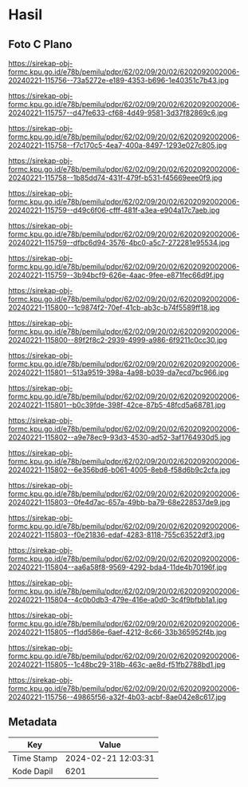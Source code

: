 # Hasil

## Foto C Plano

https://sirekap-obj-formc.kpu.go.id/e78b/pemilu/pdpr/62/02/09/20/02/6202092002006-20240221-115756--73a5272e-e189-4353-b696-1e40351c7b43.jpg

https://sirekap-obj-formc.kpu.go.id/e78b/pemilu/pdpr/62/02/09/20/02/6202092002006-20240221-115757--d47fe633-cf68-4d49-9581-3d37f82869c6.jpg

https://sirekap-obj-formc.kpu.go.id/e78b/pemilu/pdpr/62/02/09/20/02/6202092002006-20240221-115758--f7c170c5-4ea7-400a-8497-1293e027c805.jpg

https://sirekap-obj-formc.kpu.go.id/e78b/pemilu/pdpr/62/02/09/20/02/6202092002006-20240221-115758--1b85dd74-431f-479f-b531-f45669eee0f9.jpg

https://sirekap-obj-formc.kpu.go.id/e78b/pemilu/pdpr/62/02/09/20/02/6202092002006-20240221-115759--d49c6f06-cfff-481f-a3ea-e904a17c7aeb.jpg

https://sirekap-obj-formc.kpu.go.id/e78b/pemilu/pdpr/62/02/09/20/02/6202092002006-20240221-115759--dfbc6d94-3576-4bc0-a5c7-272281e95534.jpg

https://sirekap-obj-formc.kpu.go.id/e78b/pemilu/pdpr/62/02/09/20/02/6202092002006-20240221-115759--3b94bcf9-626e-4aac-9fee-e871fec66d9f.jpg

https://sirekap-obj-formc.kpu.go.id/e78b/pemilu/pdpr/62/02/09/20/02/6202092002006-20240221-115800--1c9874f2-70ef-41cb-ab3c-b74f5589ff18.jpg

https://sirekap-obj-formc.kpu.go.id/e78b/pemilu/pdpr/62/02/09/20/02/6202092002006-20240221-115800--89f2f8c2-2939-4999-a986-6f9211c0cc30.jpg

https://sirekap-obj-formc.kpu.go.id/e78b/pemilu/pdpr/62/02/09/20/02/6202092002006-20240221-115801--513a9519-398a-4a98-b039-da7ecd7bc966.jpg

https://sirekap-obj-formc.kpu.go.id/e78b/pemilu/pdpr/62/02/09/20/02/6202092002006-20240221-115801--b0c39fde-398f-42ce-87b5-48fcd5a68781.jpg

https://sirekap-obj-formc.kpu.go.id/e78b/pemilu/pdpr/62/02/09/20/02/6202092002006-20240221-115802--a9e78ec9-93d3-4530-ad52-3af1764930d5.jpg

https://sirekap-obj-formc.kpu.go.id/e78b/pemilu/pdpr/62/02/09/20/02/6202092002006-20240221-115802--6e356bd6-b061-4005-8eb8-f58d6b9c2cfa.jpg

https://sirekap-obj-formc.kpu.go.id/e78b/pemilu/pdpr/62/02/09/20/02/6202092002006-20240221-115803--0fe4d7ac-657a-49bb-ba79-68e228537de9.jpg

https://sirekap-obj-formc.kpu.go.id/e78b/pemilu/pdpr/62/02/09/20/02/6202092002006-20240221-115803--f0e21836-edaf-4283-8118-755c63522df3.jpg

https://sirekap-obj-formc.kpu.go.id/e78b/pemilu/pdpr/62/02/09/20/02/6202092002006-20240221-115804--aa6a58f8-9569-4292-bda4-11de4b70196f.jpg

https://sirekap-obj-formc.kpu.go.id/e78b/pemilu/pdpr/62/02/09/20/02/6202092002006-20240221-115804--4c0b0db3-479e-416e-a0d0-3c4f9bfbb1a1.jpg

https://sirekap-obj-formc.kpu.go.id/e78b/pemilu/pdpr/62/02/09/20/02/6202092002006-20240221-115805--f1dd586e-6aef-4212-8c66-33b365952f4b.jpg

https://sirekap-obj-formc.kpu.go.id/e78b/pemilu/pdpr/62/02/09/20/02/6202092002006-20240221-115805--1c48bc29-318b-463c-ae8d-f51fb2788bd1.jpg

https://sirekap-obj-formc.kpu.go.id/e78b/pemilu/pdpr/62/02/09/20/02/6202092002006-20240221-115756--49865f56-a32f-4b03-acbf-8ae042e8c617.jpg


## Metadata

| Key        | Value               |
| ---------- | ------------------- |
| Time Stamp | 2024-02-21 12:03:31 |
| Kode Dapil | 6201                |



